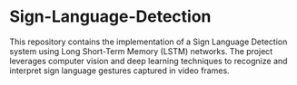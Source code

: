 # Sign-Language-Detection
This repository contains the implementation of a Sign Language Detection system using Long Short-Term Memory (LSTM) networks. The project leverages computer vision and deep learning techniques to recognize and interpret sign language gestures captured in video frames.
